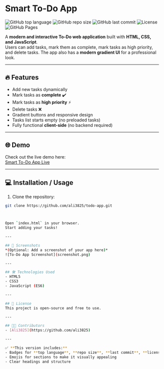 # Smart To-Do App

![GitHub top language](https://img.shields.io/github/languages/top/ali3825/todo-app?color=blue)
![GitHub repo size](https://img.shields.io/github/repo-size/ali3825/todo-app?color=green)
![GitHub last commit](https://img.shields.io/github/last-commit/ali3825/todo-app?color=orange)
![License](https://img.shields.io/github/license/ali3825/todo-app?color=lightblue)
![GitHub Pages](https://img.shields.io/badge/Live%20Demo-View-blue)

A **modern and interactive To-Do web application** built with **HTML, CSS, and JavaScript**.  
Users can add tasks, mark them as complete, mark tasks as high priority, and delete tasks. The app also has a **modern gradient UI** for a professional look.

---

## 🔥 Features
- Add new tasks dynamically  
- Mark tasks as **complete** ✔️  
- Mark tasks as **high priority** ⚡  
- Delete tasks ❌  
- Gradient buttons and responsive design  
- Tasks list starts empty (no preloaded tasks)  
- Fully functional **client-side** (no backend required)  

---

## 🌐 Demo
Check out the live demo here:  
[Smart To-Do App Live](https://ali3825.github.io/todo-app/)

---

## 💻 Installation / Usage
1. Clone the repository:  
```bash
git clone https://github.com/ali3825/todo-app.git



Open `index.html` in your browser.  
Start adding your tasks!

---

## 📸 Screenshots
*(Optional: Add a screenshot of your app here)*  
![To-Do App Screenshot](screenshot.png)

---

## 🛠️ Technologies Used
- HTML5
- CSS3
- JavaScript (ES6)

---

## 📄 License
This project is open-source and free to use.

---

## 👨‍💻 Contributors
- [Ali3825](https://github.com/ali3825)

---

✅ **This version includes:**
- Badges for **top language**, **repo size**, **last commit**, **license**, and **live demo**  
- Emojis for sections to make it visually appealing  
- Clear headings and structure
